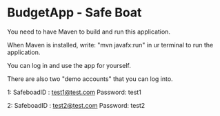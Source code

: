 # BudgetApp - Safe Boat

 You need to have Maven to build and run this application.
 
 When Maven is installed, write: "mvn javafx:run" in ur terminal to run the application.

You can log in and use the app for yourself.

There are also two "demo accounts" that you can log into.

1: SafeboadID : test1@test.com   Password: test1

2: SafeboadID : test2@test.com   Password: test2

